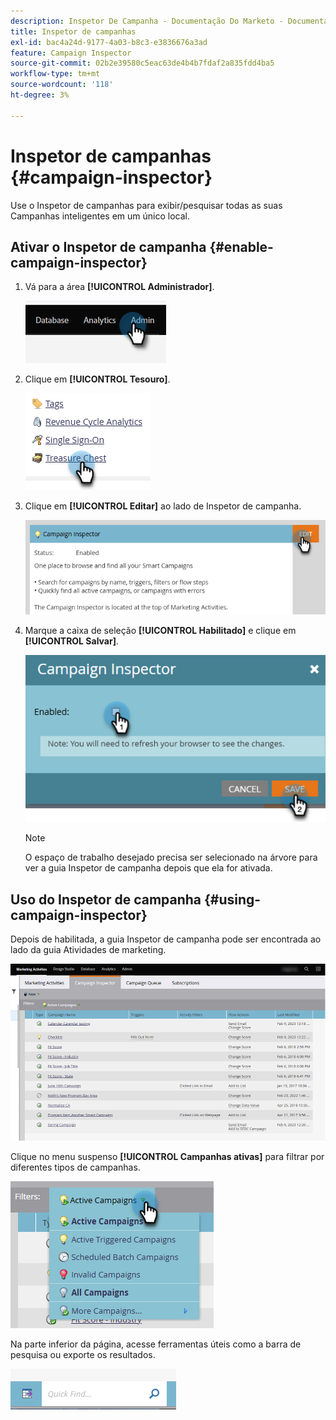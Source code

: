```yaml
---
description: Inspetor De Campanha - Documentação Do Marketo - Documentação Do Produto
title: Inspetor de campanhas
exl-id: bac4a24d-9177-4a03-b8c3-e3836676a3ad
feature: Campaign Inspector
source-git-commit: 02b2e39580c5eac63de4b4b7fdaf2a835fdd4ba5
workflow-type: tm+mt
source-wordcount: '118'
ht-degree: 3%

---
```


# Inspetor de campanhas {#campaign-inspector}

Use o Inspetor de campanhas para exibir/pesquisar todas as suas Campanhas inteligentes em um único local.

## Ativar o Inspetor de campanha {#enable-campaign-inspector}

1. Vá para a área **[!UICONTROL Administrador]**.

   ![](assets/campaign-inspector-1.png)

1. Clique em **[!UICONTROL Tesouro]**.

   ![](assets/campaign-inspector-2.png)

1. Clique em **[!UICONTROL Editar]** ao lado de Inspetor de campanha.

   ![](assets/campaign-inspector-3.png)

1. Marque a caixa de seleção **[!UICONTROL Habilitado]** e clique em **[!UICONTROL Salvar]**.

   ![](assets/campaign-inspector-4.png)

   >[!NOTE]
   >
   >O espaço de trabalho desejado precisa ser selecionado na árvore para ver a guia Inspetor de campanha depois que ela for ativada.

## Uso do Inspetor de campanha {#using-campaign-inspector}

Depois de habilitada, a guia Inspetor de campanha pode ser encontrada ao lado da guia Atividades de marketing.

![](assets/campaign-inspector-5.png)

Clique no menu suspenso **[!UICONTROL Campanhas ativas]** para filtrar por diferentes tipos de campanhas.

![](assets/campaign-inspector-6.png)

Na parte inferior da página, acesse ferramentas úteis como a barra de pesquisa ou exporte os resultados.

![](assets/campaign-inspector-7.png)
